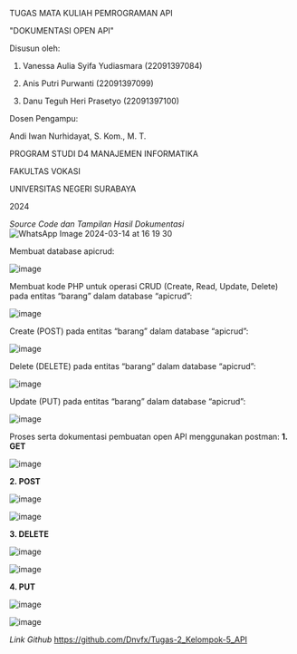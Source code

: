 TUGAS MATA KULIAH PEMROGRAMAN API

"DOKUMENTASI OPEN API"


Disusun oleh:

1. Vanessa Aulia Syifa Yudiasmara (22091397084)
   
2. Anis Putri Purwanti (22091397099)
   
3. Danu Teguh Heri Prasetyo (22091397100)


Dosen Pengampu:

Andi Iwan Nurhidayat, S. Kom., M. T.



PROGRAM STUDI D4 MANAJEMEN INFORMATIKA

FAKULTAS VOKASI

UNIVERSITAS NEGERI SURABAYA

2024


*Source Code dan Tampilan Hasil Dokumentasi*
![WhatsApp Image 2024-03-14 at 16 19 30](https://github.com/anispp/Tugas-2_Pemrograman-API_Kelompok-5/assets/114341153/a5a45aba-5e02-43a3-bded-2f186acfe850)


Membuat database apicrud:

![image](https://github.com/anispp/Pemrograman-API_Kelompok-5/assets/120777302/b5737016-1bfc-43ab-abd6-8e8546e29231)

Membuat kode PHP untuk operasi CRUD (Create, Read, Update, Delete) pada entitas “barang” dalam database “apicrud”:

![image](https://github.com/anispp/Pemrograman-API_Kelompok-5/assets/120777302/cc6f79ab-ad1d-4042-85df-dc7352eca113)

Create (POST) pada entitas “barang” dalam database “apicrud”:

![image](https://github.com/anispp/Pemrograman-API_Kelompok-5/assets/120777302/a77d7ce2-e9cf-428d-ae6b-98e5122fbd56)

Delete (DELETE) pada entitas “barang” dalam database “apicrud”:

![image](https://github.com/anispp/Pemrograman-API_Kelompok-5/assets/120777302/f0cb4335-0008-4378-ac33-b94510c793fb)

Update (PUT) pada entitas “barang” dalam database “apicrud”:

![image](https://github.com/anispp/Pemrograman-API_Kelompok-5/assets/120777302/9f5ecfa5-9717-4d68-95ef-3724ca4a8eb2)

Proses serta dokumentasi pembuatan open API menggunakan postman:
**1. GET**

![image](https://github.com/anispp/Pemrograman-API_Kelompok-5/assets/120777302/d4398cf3-9c2e-48fc-bc36-85fe79b11dea)

**2. POST**

![image](https://github.com/anispp/Pemrograman-API_Kelompok-5/assets/120777302/e7d2f9b2-22be-4fb9-9554-352fa7935f95)

![image](https://github.com/anispp/Pemrograman-API_Kelompok-5/assets/120777302/c46775e1-5e04-44e6-ba11-3014533a1c0f)

**3. DELETE**

![image](https://github.com/anispp/Pemrograman-API_Kelompok-5/assets/120777302/d128a59b-e170-4fd0-89fa-1d953f8a8c33)

![image](https://github.com/anispp/Pemrograman-API_Kelompok-5/assets/120777302/d209feb8-73c7-4606-b16d-0b3ccf90896d)

**4. PUT**

![image](https://github.com/anispp/Pemrograman-API_Kelompok-5/assets/120777302/a0f10b0e-4bfd-4a74-93a5-6a214a9861fa)

![image](https://github.com/anispp/Pemrograman-API_Kelompok-5/assets/120777302/59bbe3aa-28b9-43b2-825a-fa1e6f19856b)



*Link Github*
https://github.com/Dnvfx/Tugas-2_Kelompok-5_API
